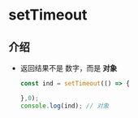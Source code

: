 # setTimeout

## 介绍

+ 返回结果不是 数字，而是 **对象**

  ```js
  const ind = setTimeout(() => {

  },0);
  console.log(ind); // 对象
  ```
